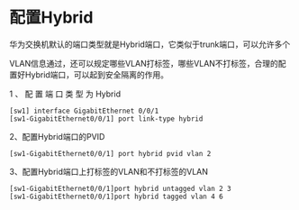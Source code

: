 # 配置Hybrid

华为交换机默认的端口类型就是Hybrid端口，它类似于trunk端口，可以允许多个

VLAN信息通过，还可以规定哪些VLAN打标签，哪些VLAN不打标签，合理的配置好Hybrid端口，可以起到安全隔离的作用。

1 、 配 置 端 口 类 型 为 Hybrid

```
[sw1] interface GigabitEthernet 0/0/1
[sw1-GigabitEthernet0/0/1] port link-type hybrid
```

2、配置Hybrid端口的PVID

```
[sw1-GigabitEthernet0/0/1] port hybrid pvid vlan 2
```

3、配置Hybrid端口上打标签的VLAN和不打标签的VLAN

```
[sw1-GigabitEthernet0/0/1]port hybrid untagged vlan 2 3
[sw1-GigabitEthernet0/0/1]port hybrid tagged vlan 4 6
```